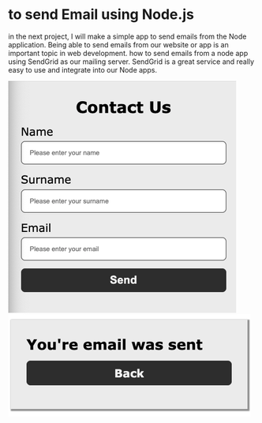 # to send Email using Node.js

in the next project, I will make a simple app to send emails from the Node application. Being able to send emails from our website or app is an important topic in web development.
how to send emails from a node app using SendGrid as our mailing server. SendGrid is a great service and really easy to use and integrate into our Node apps.

<img src="https://github.com/TotoroDavid/to-send-Email-using-Node.js/blob/master/public/images/Screen%20Shot%202021-06-24%20at%204.13.41%20pm.png?raw=true">
<img src="https://github.com/TotoroDavid/to-send-Email-using-Node.js/blob/master/public/images/Screen%20Shot%202021-06-24%20at%204.13.55%20pm.png?raw=true">
